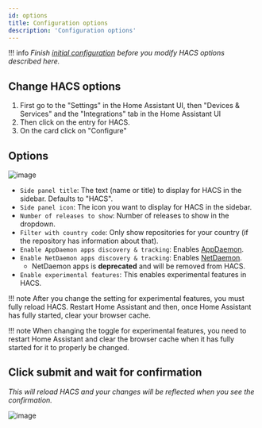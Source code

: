 ```yaml
---
id: options
title: Configuration options
description: 'Configuration options'
---
```


!!! info
    _Finish [initial configuration](/docs/configuration/basic.md) before you modify HACS options described here._


## Change HACS options

1. First go to the "Settings" in the Home Assistant UI, then "Devices & Services" and the "Integrations" tab in the Home Assistant UI
1. Then click on the entry for HACS.
1. On the card click on "Configure"

## Options

![image](/assets/images/options_flow/option3.png)

- `Side panel title`: The text (name or title) to display for HACS in the sidebar. Defaults to "HACS".
- `Side panel icon`: The icon you want to display for HACS in the sidebar.
- `Number of releases to show`: Number of releases to show in the dropdown.
- `Filter with country code`: Only show repositories for your country (if the repository has information about that).
- `Enable AppDaemon apps discovery & tracking`: Enables [AppDaemon](/docs/use/type/appdaemon.md).
- `Enable NetDaemon apps discovery & tracking`: Enables [NetDaemon](/docs/use/type/netdaemon.md).
  - NetDaemon apps is **deprecated** and will be removed from HACS.
- `Enable experimental features`: This enables experimental features in HACS.

!!! note
    After you change the setting for experimental features, you must fully reload HACS. Restart Home Assistant and then, once Home Assistant has fully started, clear your browser cache.


!!! note
    When changing the toggle for experimental features, you need to restart Home Assistant and clear the browser cache when it has fully started for it to properly be changed.


## Click submit and wait for confirmation

_This will reload HACS and your changes will be reflected when you see the confirmation._

![image](/assets/images/options_flow/option4.png)

